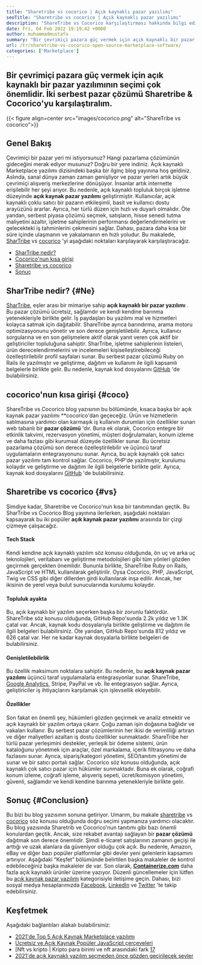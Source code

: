 ```yaml
---
title: "Sharetribe vs cocorico | Açık kaynaklı pazar yazılımı" 
seoTitle: "Sharetribe vs cocorico | Açık kaynaklı pazar yazılımı" 
description: "ShareTribe vs Cocorico karşılaştırması hakkında bilgi edinmek için bu makaleyi inceleyin. Satış ve Pazarı beslemek için açık kaynaklı bir pazar çözümü kurun." 
date: Fri, 04 Feb 2022 19:19:42 +0000
author: muhammadmustafa
summary: "Bir çevrimiçi pazara güç vermek için açık kaynaklı bir pazar yazılımının seçimi çok önemlidir. İki Serbest Pazar Çözümü Sharetribe & amp; COCORICO." 
url: /tr/sharetribe-vs-cocorico-open-source-marketplace-software/
categories: ['Marketplace']
---
```


## Bir çevrimiçi pazara güç vermek için açık kaynaklı bir pazar yazılımının seçimi çok önemlidir. İki serbest pazar çözümü Sharetribe & Cocorico'yu karşılaştıralım.

{{< figure align=center src="images/cocorico.png" alt="ShareTribe vs cocorico">}}


## Genel Bakış
Çevrimiçi bir pazar yeri mi istiyorsunuz? Hangi pazarlama çözümünün gideceğini merak ediyor musunuz? Doğru bir yere indiniz. Açık kaynaklı Marketplace yazılımı dizisindeki başka bir ilginç blog yayınına hoş geldiniz. Aslında, sanal dünya zaman zaman genişliyor ve pazar yerleri artık büyük çevrimiçi alışveriş merkezlerine dönüşüyor. İnsanlar artık internette erişilebilir her şeyi arıyor. Bu nedenle, açık kaynaklı topluluk birçok işletme düzeyinde **açık kaynak pazar yazılımı**  geliştirmiştir.
Kullanıcılar, açık kaynaklı çoklu satıcı bir pazarın etkileşimli, basit ve kullanıcı dostu arayüzünü ararlar. Ayrıca, her türlü düzen için hızlı ve duyarlı olmalıdır. Öte yandan, serbest piyasa çözümü seçmek, satışların, hisse senedi tutma maliyetini azaltır, işletme sahiplerinin performansı değerlendirmelerini ve gelecekteki iş tahminlerini çekmesini sağlar. Dahası, pazara daha kısa bir süre içinde ulaşmanın ve yakalamanın en hızlı yoludur. Bu makalede, [SharTribe][1] vs [cocorico][2] 'yi aşağıdaki noktaları karşılayarak karşılaştıracağız.
  * [SharTribe nedir?][3]
  * [Cocorico'nun kısa girişi][4]
  * [Sharetribe vs cocorico][5]
  * [Sonuç][6]

## SharTribe nedir?   {#Ne}
[SharTribe][1], eşler arası bir mimariye sahip **açık kaynaklı bir pazar yazılımı** . Bu pazar çözümü ücretsiz, sağlamdır ve kendi kendine barınma yetenekleriyle birlikte gelir. İş paydaşları bu yazılımı mal ve hizmetleri kolayca satmak için dağıtabilir. ShareTribe ayrıca barındırma, arama motoru optimizasyonunu yönetir ve son derece genişletilebilir. Ayrıca, kullanıcı sorgularına ve en son gelişmelere aktif olarak yanıt veren çok aktif bir geliştiriciler topluluğuna sahiptir. SharTribe, işletme sahiplerinin listeleri, ürün derecelendirmelerini ve incelemeleri kişiselleştirebileceği özelleştirilebilir profil sayfaları sunar. Bu serbest pazar çözümü Ruby on Rails ile yazılmıştır ve geliştirme, dağıtım ve kullanım ile ilgili kapsamlı belgelerle birlikte gelir. Bu nedenle, kaynak kod dosyalarını [GitHub][7] 'de bulabilirsiniz.

## cocorico'nun kısa girişi   {#coco}
ShareTribe vs Cocorico blog yazısının bu bölümünde, kısaca başka bir açık kaynak pazar yazılımı **cocorico'dan geçeceğiz. Ürün ve hizmetlerin satılmasına yardımcı olan karmaşık iş kullanım durumları için özellikler sunan web tabanlı bir  **pazar çözümü**  'dır. Buna ek olarak, Cocorico entegre bir etkinlik takvimi, rezervasyon yönetimi, müşteri doğrulamaları, konum izleme ve daha fazlası gibi kurumsal düzeyde özellikler sunar. Bu ücretsiz pazarlama çözümü son derece özelleştirilebilir ve üçüncü taraf uygulamaların entegrasyonunu sunar. Ayrıca, bu açık kaynaklı çok satıcı pazar yazılımı tam kontrol sağlar. Cocorico, PHP'de yazılmıştır, kurulumu kolaydır ve geliştirme ve dağıtım ile ilgili belgelerle birlikte gelir. Ayrıca, kaynak kod dosyalarını [GitHub][8] 'de bulabilirsiniz.

## Sharetribe vs cocorico   {#vs}
Şimdiye kadar, Sharetribe ve Cocorico'nun kısa bir tanıtımından geçtik. Bu SharTribe vs Cocorico Blog yayınına ilerlerken, aşağıdaki noktaları kapsayarak bu iki popüler **açık kaynak pazar yazılımı**  arasında bir çizgi çizmeye çalışacağız.

#### Tech Stack
Kendi kendine açık kaynaklı yazılım söz konusu olduğunda, ön uç ve arka uç teknolojileri, veritabanı ve geliştirme metodolojileri gibi tüm yönleri gözden geçirmek gerçekten önemlidir. Bununla birlikte, ShareTribe Ruby on Rails, JavaScript ve HTML kullanılarak geliştirilir. Oysa Cocorico, PHP, JavaScript, Twig ve CSS gibi diğer dillerden girdi kullanılarak inşa edilir. Ancak, her ikisinin de yerel veya bulut sunucularında kurulumu kolaydır.

#### **Topluluk ayakta** 
Bu, açık kaynaklı bir yazılım seçerken başka bir zorunlu faktördür. ShareTribe söz konusu olduğunda, GitHub Repo'sunda 2.2k yıldız ve 1.3K çatal var. Ancak, kaynak kodu dosyalarıyla birlikte geliştirme ve dağıtım ile ilgili belgeleri bulabilirsiniz. Öte yandan, GitHub Repo'sunda 812 yıldız ve 626 çatal var. Her ne kadar kaynak dosyalarla birlikte belgeleri de bulabilirsiniz.

#### **Genişletilebilirlik** 
Bu özellik maksimum noktalara sahiptir. Bu nedenle, bu **açık kaynak pazar yazılımı**  üçüncü taraf uygulamalarla entegrasyonlar sunar. ShareTribe, [Google Analytics][9], Stripe, PayPal ve vb. İle entegrasyon sağlar. Ayrıca, geliştiriciler iş ihtiyaçlarını karşılamak için işlevsellik ekleyebilir.

#### Özellikler
Son fakat en önemli şey, hükümleri gözden geçirmek ve analiz etmektir ve açık kaynaklı bir yazılım ortaya çıkarır. Çoğu zaman işin doğasına bağlıdır ve vakaları kullanır. Bu serbest pazar çözümlerinin her ikisi de verimliliği artıran ve diğer maliyetleri azaltan iş dostu özellikler sunmaktadır. ShareTribe her türlü pazar yerleşimini destekler, yerleşik bir ödeme sistemi, ürün kataloğunu yönetmek için araçlar, özel markalama, içerik filtrasyonu ve daha fazlasını sunar. Ayrıca, sipariş/kategori yönetimi, SEO/tanıtım yönetimi de sunar ve bir satıcı portalı sağlar.
Cocorico söz konusu olduğunda, açık kaynaklı çok satıcı pazar için hükümler sunmaktadır. Buna ek olarak, coğrafi konum izleme, coğrafi işleme, alışveriş sepeti, ücret/komisyon yönetimi, güvenli, sağlamdır ve kendi kendine barınma yetenekleriyle birlikte gelir.

## Sonuç   {#Conclusion}
Bu bizi bu blog yazısının sonuna getiriyor. Umarım, bu makale [sharetribe][1] vs [cocorico][2] söz konusu olduğunda doğru seçimi yapmanıza yardımcı olacaktır. Bu blog yazısında Sharetrib ve Cocorico'nun tanıtımı gibi bazı önemli konulardan geçtik. Ancak, size rekabet avantajı sağlayan bir **pazar çözümü**  dağıtmak son derece önemlidir. Şimdi e-ticaret satışlarının zamanın geçişi ile arttığı ve uzak alanlara da güveniyor olduğu çok açık. Bu nedenle, Amazon, eBay ve diğer bazı popüler platformlar gibi devler yeni gelenlerin kapsamını artırıyor. Aşağıdaki “Keşfet” bölümünde belirtilen başka makaleler de kontrol edebileceğiniz başka makaleler de var.
Son olarak, **[Containerize.com][10]**  daha fazla açık kaynaklı ürünler üzerine yazıyor. Düzenli güncellemeler için lütfen bu [açık kaynak pazar yazılımı][11] kategorisiyle iletişime geçin. Dahası, bizi sosyal medya hesaplarımızda [Facebook][12], [LinkedIn][13] ve [Twitter][14] 'te takip edebilirsiniz.

## Keşfetmek
Aşağıdaki bağlantıları alakalı bulabilirsiniz:
  * [2021'de Top 5 Açık Kaynak Marketplace yazılımı][15]
  * [Ücretsiz ve Açık Kaynak Popüler JavaScript çerçeveleri][16]
  * [Nft vs kripto | Kripto para birimi ve nft arasındaki fark [17]
  * [2021'de açık kaynaklı yazılım seçmeden önce gözden geçirilecek şeyler][18]

  
[1]: https://products.containerize.com/marketplace/sharetribe/
[2]: https://products.containerize.com/marketplace/cocorico/
[3]: #what
[4]: #coco
[5]: #vs
[6]: #Conclusion
[7]: https://github.com/sharetribe/sharetribe
[8]: https://github.com/Cocolabs-SAS/cocorico
[9]: https://analytics.google.com
[10]: https://www.containerize.com/
[11]: https://products.containerize.com/marketplace/
[12]: https://web.facebook.com/containerize
[13]: https://www.linkedin.com/company/containerize/
[14]: https://twitter.com/containerize_co
[15]: https://blog.containerize.com/marketplace/top-5-open-source-marketplace-software-in-2021/
[16]: https://blog.containerize.com/software-development/free-open-source-popular-javascript-frameworks/
[17]: https://blog.containerize.com/blockchain-platforms/nft-vs-crypto-difference-between-cryptocurrency-nft/
[18]: https://blog.containerize.com/cmdb-software/things-to-review-before-opting-open-source-software-in-2021/
